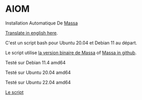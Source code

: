# AIOM

Installation Automatique De [Massa](https://massa.net/)

[Translate in english here](./README.md).

C'est un script bash pour Ubuntu 20.04 et Debian 11 au départ.

Le script utilise [ la version binaire de Massa](https://docs.massa.net/en/latest/testnet/install.html) of [Massa in github](https://github.com/massalabs/massa).

Testé sur Debian 11.4 amd64

Testé sur Ubuntu 20.04 amd64

Testé sur Ubuntu 22.04 amd64

[Le script](https://github.com/JeromeSi/AIOM/blob/main/scripts-Linux/installation/script-automatic_installation.sh)
